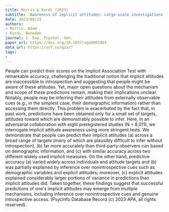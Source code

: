 ```yaml
---
title: Morris & Kurdi (2023)
subtitle: 'Awareness of implicit attitudes: Large-scale investigations of mechanism and scope'
date: 2023/09/21
authors:
- Morris, Adam
- Kurdi, Benedek
journal: J. Exp. Psychol. Gen.
paper_url: https://doi.org/10.1037/xge0001464
data_url: https://osf.io/gzar7
tags:
- 
---
```


People can predict their scores on the Implicit Association Test with remarkable accuracy, challenging the traditional notion that implicit attitudes are inaccessible to introspection and suggesting that people might be aware of these attitudes. Yet, major open questions about the mechanism and scope of these predictions remain, making their implications unclear. Notably, people may be inferring their attitudes from externally observable cues (e.g., in the simplest case, their demographic information) rather than accessing them directly. This problem is exacerbated by the fact that, in past work, predictions have been obtained only for a small set of targets, attitudes toward which are demonstrably possible to infer. Here, in an adversarial collaboration with eight preregistered studies (N = 8,011), we interrogate implicit attitude awareness using more stringent tests. We demonstrate that people can predict their implicit attitudes (a) across a broad range of targets (many of which are plausibly difficult to infer without introspection), (b) far more accurately than third-party observers can based on demographic information, and (c) with similar accuracy across two different widely used implicit measures. On the other hand, predictive accuracy (a) varied widely across individuals and attitude targets and (b) was partially explained by inference over nonintrospective cues such as demographic variables and explicit attitudes; moreover, (c) explicit attitudes explained considerably larger portions of variance in predictions than implicit attitudes did. Taken together, these findings suggest that successful predictions of one's implicit attitudes may emerge from multiple mechanisms, including inference over nonintrospective cues and genuine introspective access. (PsycInfo Database Record (c) 2023 APA, all rights reserved).
